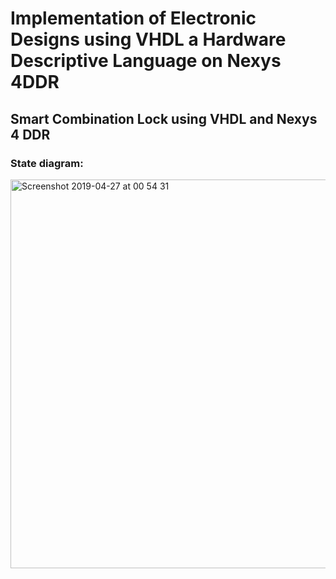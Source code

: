 # Implementation of Electronic Designs using VHDL a  Hardware Descriptive Language on Nexys 4DDR

## Smart Combination Lock using VHDL and Nexys 4 DDR

### State diagram:
<img width="622" alt="Screenshot 2019-04-27 at 00 54 31" src="https://user-images.githubusercontent.com/35721547/56841717-4dffe380-6887-11e9-93ee-4338e254d135.png">

